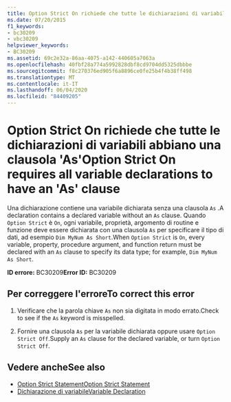 ```yaml
---
title: Option Strict On richiede che tutte le dichiarazioni di variabili abbiano una clausola 'As'
ms.date: 07/20/2015
f1_keywords:
- bc30209
- vbc30209
helpviewer_keywords:
- BC30209
ms.assetid: 69c2e32a-86aa-4075-a142-440605a7063a
ms.openlocfilehash: 40fbf28a774a5992828dbf8cd9704dd5325dbbbe
ms.sourcegitcommit: f8c270376ed905f6a8896ce0fe25b4f4b38ff498
ms.translationtype: MT
ms.contentlocale: it-IT
ms.lasthandoff: 06/04/2020
ms.locfileid: "84409205"
---
```

# <a name="option-strict-on-requires-all-variable-declarations-to-have-an-as-clause"></a><span data-ttu-id="d93e2-102">Option Strict On richiede che tutte le dichiarazioni di variabili abbiano una clausola 'As'</span><span class="sxs-lookup"><span data-stu-id="d93e2-102">Option Strict On requires all variable declarations to have an 'As' clause</span></span>
<span data-ttu-id="d93e2-103">Una dichiarazione contiene una variabile dichiarata senza una clausola `As` .</span><span class="sxs-lookup"><span data-stu-id="d93e2-103">A declaration contains a declared variable without an `As` clause.</span></span> <span data-ttu-id="d93e2-104">Quando `Option Strict` è `On`, ogni variabile, proprietà, argomento di routine e funzione deve essere dichiarata con una clausola `As` per specificare il tipo di dati, ad esempio `Dim MyNum As Short`.</span><span class="sxs-lookup"><span data-stu-id="d93e2-104">When `Option Strict` is `On`, every variable, property, procedure argument, and function return must be declared with an `As` clause to specify its data type; for example, `Dim MyNum As Short`.</span></span>  
  
 <span data-ttu-id="d93e2-105">**ID errore:** BC30209</span><span class="sxs-lookup"><span data-stu-id="d93e2-105">**Error ID:** BC30209</span></span>  
  
## <a name="to-correct-this-error"></a><span data-ttu-id="d93e2-106">Per correggere l'errore</span><span class="sxs-lookup"><span data-stu-id="d93e2-106">To correct this error</span></span>  
  
1. <span data-ttu-id="d93e2-107">Verificare che la parola chiave `As` non sia digitata in modo errato.</span><span class="sxs-lookup"><span data-stu-id="d93e2-107">Check to see if the `As` keyword is misspelled.</span></span>  
  
2. <span data-ttu-id="d93e2-108">Fornire una clausola `As` per la variabile dichiarata oppure usare `Option Strict Off`.</span><span class="sxs-lookup"><span data-stu-id="d93e2-108">Supply an `As` clause for the declared variable, or turn `Option Strict Off`.</span></span>  
  
## <a name="see-also"></a><span data-ttu-id="d93e2-109">Vedere anche</span><span class="sxs-lookup"><span data-stu-id="d93e2-109">See also</span></span>

- [<span data-ttu-id="d93e2-110">Option Strict Statement</span><span class="sxs-lookup"><span data-stu-id="d93e2-110">Option Strict Statement</span></span>](../language-reference/statements/option-strict-statement.md)
- [<span data-ttu-id="d93e2-111">Dichiarazione di variabile</span><span class="sxs-lookup"><span data-stu-id="d93e2-111">Variable Declaration</span></span>](../programming-guide/language-features/variables/variable-declaration.md)
